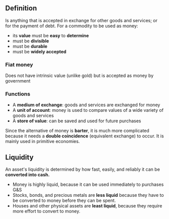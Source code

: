## Definition
Is anything that is accepted in exchange for other goods and services; or for the payment of debt. For a commodity to be used as money: 
- its **value** must be **easy** to **determine**
- must be **divisible**
- must be **durable**
- must be **widely accepted**

### Fiat money
Does not have intrinsic value (unlike gold) but is accepted as money by government

### Functions
- A **medium of exchange**: goods and services are exchanged for money
- A **unit of account**: money is used to compare values of a wide variety of goods and services
- A **store of value**: can be saved and used for future purchases

Since the alternative of money is **barter**, it is much more complicated because it needs a **double coincidence** (equivalent exchange) to occur. It is mainly used in primitive economies. 

## Liquidity
An asset's liquidity is determined by how fast, easily, and reliably it can be **converted into cash.**
- Money is highly liquid, because it can be used immediately to purchases G&S
- Stocks, bonds, and precious metals are **less liquid** because they have to be converted to money before they can be spent.
- Houses and other physical assets are **least liquid**, because they require more effort to convert to money.
